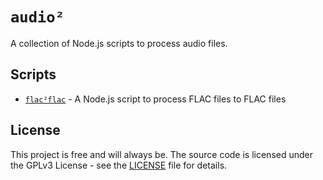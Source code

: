 # `audio²`

A collection of Node.js scripts to process audio files.

## Scripts

- [`flac²flac`](audiotwoaudio/flactwoflac) - A Node.js script to process FLAC files to FLAC files

## License
This project is free and will always be. The source code is licensed under the GPLv3 License - see the [LICENSE](LICENSE) file for details.
